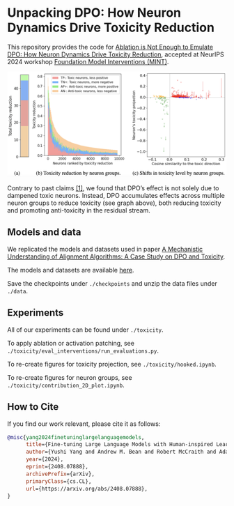 # Unpacking DPO: How Neuron Dynamics Drive Toxicity Reduction

This repository provides the code for [Ablation is Not Enough to Emulate DPO:
How Neuron Dynamics Drive Toxicity Reduction](XXXXX), accepted at NeurIPS 2024 workshop [Foundation Model Interventions (MINT)]([https://sites.google.com/view/neurips2024-ftw](https://sites.google.com/view/mint-2024/)).

![DPO_toxic_MLP](neuron_groups.png)

Contrary to past claims [[1]](https://arxiv.org/abs/2401.01967), we found that DPO’s effect is not solely due to dampened toxic neurons. Instead, DPO accumulates effects across multiple neuron groups to reduce toxicity (see graph above), both reducing toxicity and promoting anti-toxicity in the residual stream.

## Models and data

We replicated the models and datasets used in paper [A Mechanistic Understanding of Alignment Algorithms: A Case Study on DPO and Toxicity](https://arxiv.org/abs/2401.01967).

The models and datasets are available [here](https://drive.google.com/drive/folders/1baArqcjIc2Q4OllLVUz1hp3p3XxmdteK?usp=drive_link).

Save the checkpoints under `./checkpoints` and unzip the data files under `./data`.

## Experiments

All of our experiments can be found under `./toxicity`.

To apply ablation or activation patching, see `./toxicity/eval_interventions/run_evaluations.py`.

To re-create figures for toxicity projection, see `./toxicity/hooked.ipynb`.

To re-create figures for neuron groups, see `./toxicity/contribution_2D_plot.ipynb`.

## How to Cite

If you find our work relevant, please cite it as follows:
```bibtex
@misc{yang2024finetuninglargelanguagemodels,
      title={Fine-tuning Large Language Models with Human-inspired Learning Strategies in Medical Question Answering}, 
      author={Yushi Yang and Andrew M. Bean and Robert McCraith and Adam Mahdi},
      year={2024},
      eprint={2408.07888},
      archivePrefix={arXiv},
      primaryClass={cs.CL},
      url={https://arxiv.org/abs/2408.07888}, 
}
```

